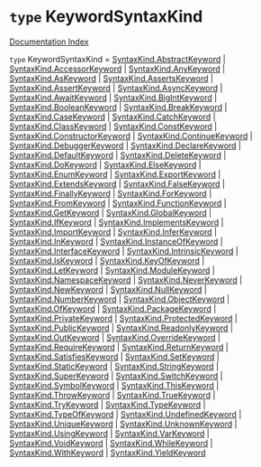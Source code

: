 # `type` KeywordSyntaxKind

[Documentation Index](../README.md)

`type` KeywordSyntaxKind = [SyntaxKind.AbstractKeyword](../private.enum.SyntaxKind/README.md#abstractkeyword--128) | [SyntaxKind.AccessorKeyword](../private.enum.SyntaxKind/README.md#accessorkeyword--129) | [SyntaxKind.AnyKeyword](../private.enum.SyntaxKind/README.md#anykeyword--133) | [SyntaxKind.AsKeyword](../private.enum.SyntaxKind/README.md#askeyword--130) | [SyntaxKind.AssertsKeyword](../private.enum.SyntaxKind/README.md#assertskeyword--131) | [SyntaxKind.AssertKeyword](../private.enum.SyntaxKind/README.md#assertkeyword--132) | [SyntaxKind.AsyncKeyword](../private.enum.SyntaxKind/README.md#asynckeyword--134) | [SyntaxKind.AwaitKeyword](../private.enum.SyntaxKind/README.md#awaitkeyword--135) | [SyntaxKind.BigIntKeyword](../private.enum.SyntaxKind/README.md#bigintkeyword--163) | [SyntaxKind.BooleanKeyword](../private.enum.SyntaxKind/README.md#booleankeyword--136) | [SyntaxKind.BreakKeyword](../private.enum.SyntaxKind/README.md#breakkeyword--83) | [SyntaxKind.CaseKeyword](../private.enum.SyntaxKind/README.md#casekeyword--84) | [SyntaxKind.CatchKeyword](../private.enum.SyntaxKind/README.md#catchkeyword--85) | [SyntaxKind.ClassKeyword](../private.enum.SyntaxKind/README.md#classkeyword--86) | [SyntaxKind.ConstKeyword](../private.enum.SyntaxKind/README.md#constkeyword--87) | [SyntaxKind.ConstructorKeyword](../private.enum.SyntaxKind/README.md#constructorkeyword--137) | [SyntaxKind.ContinueKeyword](../private.enum.SyntaxKind/README.md#continuekeyword--88) | [SyntaxKind.DebuggerKeyword](../private.enum.SyntaxKind/README.md#debuggerkeyword--89) | [SyntaxKind.DeclareKeyword](../private.enum.SyntaxKind/README.md#declarekeyword--138) | [SyntaxKind.DefaultKeyword](../private.enum.SyntaxKind/README.md#defaultkeyword--90) | [SyntaxKind.DeleteKeyword](../private.enum.SyntaxKind/README.md#deletekeyword--91) | [SyntaxKind.DoKeyword](../private.enum.SyntaxKind/README.md#dokeyword--92) | [SyntaxKind.ElseKeyword](../private.enum.SyntaxKind/README.md#elsekeyword--93) | [SyntaxKind.EnumKeyword](../private.enum.SyntaxKind/README.md#enumkeyword--94) | [SyntaxKind.ExportKeyword](../private.enum.SyntaxKind/README.md#exportkeyword--95) | [SyntaxKind.ExtendsKeyword](../private.enum.SyntaxKind/README.md#extendskeyword--96) | [SyntaxKind.FalseKeyword](../private.enum.SyntaxKind/README.md#falsekeyword--97) | [SyntaxKind.FinallyKeyword](../private.enum.SyntaxKind/README.md#finallykeyword--98) | [SyntaxKind.ForKeyword](../private.enum.SyntaxKind/README.md#forkeyword--99) | [SyntaxKind.FromKeyword](../private.enum.SyntaxKind/README.md#fromkeyword--161) | [SyntaxKind.FunctionKeyword](../private.enum.SyntaxKind/README.md#functionkeyword--100) | [SyntaxKind.GetKeyword](../private.enum.SyntaxKind/README.md#getkeyword--139) | [SyntaxKind.GlobalKeyword](../private.enum.SyntaxKind/README.md#globalkeyword--162) | [SyntaxKind.IfKeyword](../private.enum.SyntaxKind/README.md#ifkeyword--101) | [SyntaxKind.ImplementsKeyword](../private.enum.SyntaxKind/README.md#implementskeyword--119) | [SyntaxKind.ImportKeyword](../private.enum.SyntaxKind/README.md#importkeyword--102) | [SyntaxKind.InferKeyword](../private.enum.SyntaxKind/README.md#inferkeyword--140) | [SyntaxKind.InKeyword](../private.enum.SyntaxKind/README.md#inkeyword--103) | [SyntaxKind.InstanceOfKeyword](../private.enum.SyntaxKind/README.md#instanceofkeyword--104) | [SyntaxKind.InterfaceKeyword](../private.enum.SyntaxKind/README.md#interfacekeyword--120) | [SyntaxKind.IntrinsicKeyword](../private.enum.SyntaxKind/README.md#intrinsickeyword--141) | [SyntaxKind.IsKeyword](../private.enum.SyntaxKind/README.md#iskeyword--142) | [SyntaxKind.KeyOfKeyword](../private.enum.SyntaxKind/README.md#keyofkeyword--143) | [SyntaxKind.LetKeyword](../private.enum.SyntaxKind/README.md#letkeyword--121) | [SyntaxKind.ModuleKeyword](../private.enum.SyntaxKind/README.md#modulekeyword--144) | [SyntaxKind.NamespaceKeyword](../private.enum.SyntaxKind/README.md#namespacekeyword--145) | [SyntaxKind.NeverKeyword](../private.enum.SyntaxKind/README.md#neverkeyword--146) | [SyntaxKind.NewKeyword](../private.enum.SyntaxKind/README.md#newkeyword--105) | [SyntaxKind.NullKeyword](../private.enum.SyntaxKind/README.md#nullkeyword--106) | [SyntaxKind.NumberKeyword](../private.enum.SyntaxKind/README.md#numberkeyword--150) | [SyntaxKind.ObjectKeyword](../private.enum.SyntaxKind/README.md#objectkeyword--151) | [SyntaxKind.OfKeyword](../private.enum.SyntaxKind/README.md#ofkeyword--165) | [SyntaxKind.PackageKeyword](../private.enum.SyntaxKind/README.md#packagekeyword--122) | [SyntaxKind.PrivateKeyword](../private.enum.SyntaxKind/README.md#privatekeyword--123) | [SyntaxKind.ProtectedKeyword](../private.enum.SyntaxKind/README.md#protectedkeyword--124) | [SyntaxKind.PublicKeyword](../private.enum.SyntaxKind/README.md#publickeyword--125) | [SyntaxKind.ReadonlyKeyword](../private.enum.SyntaxKind/README.md#readonlykeyword--148) | [SyntaxKind.OutKeyword](../private.enum.SyntaxKind/README.md#outkeyword--147) | [SyntaxKind.OverrideKeyword](../private.enum.SyntaxKind/README.md#overridekeyword--164) | [SyntaxKind.RequireKeyword](../private.enum.SyntaxKind/README.md#requirekeyword--149) | [SyntaxKind.ReturnKeyword](../private.enum.SyntaxKind/README.md#returnkeyword--107) | [SyntaxKind.SatisfiesKeyword](../private.enum.SyntaxKind/README.md#satisfieskeyword--152) | [SyntaxKind.SetKeyword](../private.enum.SyntaxKind/README.md#setkeyword--153) | [SyntaxKind.StaticKeyword](../private.enum.SyntaxKind/README.md#statickeyword--126) | [SyntaxKind.StringKeyword](../private.enum.SyntaxKind/README.md#stringkeyword--154) | [SyntaxKind.SuperKeyword](../private.enum.SyntaxKind/README.md#superkeyword--108) | [SyntaxKind.SwitchKeyword](../private.enum.SyntaxKind/README.md#switchkeyword--109) | [SyntaxKind.SymbolKeyword](../private.enum.SyntaxKind/README.md#symbolkeyword--155) | [SyntaxKind.ThisKeyword](../private.enum.SyntaxKind/README.md#thiskeyword--110) | [SyntaxKind.ThrowKeyword](../private.enum.SyntaxKind/README.md#throwkeyword--111) | [SyntaxKind.TrueKeyword](../private.enum.SyntaxKind/README.md#truekeyword--112) | [SyntaxKind.TryKeyword](../private.enum.SyntaxKind/README.md#trykeyword--113) | [SyntaxKind.TypeKeyword](../private.enum.SyntaxKind/README.md#typekeyword--156) | [SyntaxKind.TypeOfKeyword](../private.enum.SyntaxKind/README.md#typeofkeyword--114) | [SyntaxKind.UndefinedKeyword](../private.enum.SyntaxKind/README.md#undefinedkeyword--157) | [SyntaxKind.UniqueKeyword](../private.enum.SyntaxKind/README.md#uniquekeyword--158) | [SyntaxKind.UnknownKeyword](../private.enum.SyntaxKind/README.md#unknownkeyword--159) | [SyntaxKind.UsingKeyword](../private.enum.SyntaxKind/README.md#usingkeyword--160) | [SyntaxKind.VarKeyword](../private.enum.SyntaxKind/README.md#varkeyword--115) | [SyntaxKind.VoidKeyword](../private.enum.SyntaxKind/README.md#voidkeyword--116) | [SyntaxKind.WhileKeyword](../private.enum.SyntaxKind/README.md#whilekeyword--117) | [SyntaxKind.WithKeyword](../private.enum.SyntaxKind/README.md#withkeyword--118) | [SyntaxKind.YieldKeyword](../private.enum.SyntaxKind/README.md#yieldkeyword--127)